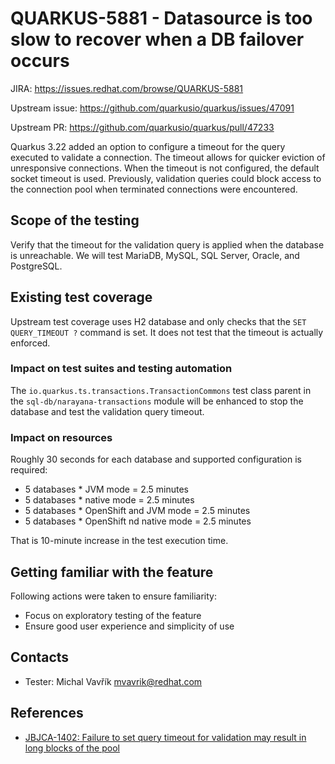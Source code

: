 # QUARKUS-5881 - Datasource is too slow to recover when a DB failover occurs

JIRA: https://issues.redhat.com/browse/QUARKUS-5881

Upstream issue: https://github.com/quarkusio/quarkus/issues/47091

Upstream PR: https://github.com/quarkusio/quarkus/pull/47233

Quarkus 3.22 added an option to configure a timeout for the query executed to validate a connection.
The timeout allows for quicker eviction of unresponsive connections.
When the timeout is not configured, the default socket timeout is used.
Previously, validation queries could block access to the connection pool when terminated connections were encountered.

## Scope of the testing

Verify that the timeout for the validation query is applied when the database is unreachable.
We will test MariaDB, MySQL, SQL Server, Oracle, and PostgreSQL.

## Existing test coverage

Upstream test coverage uses H2 database and only checks that the `SET QUERY_TIMEOUT ?` command is set.
It does not test that the timeout is actually enforced.

### Impact on test suites and testing automation

The `io.quarkus.ts.transactions.TransactionCommons` test class parent in the `sql-db/narayana-transactions` module will be enhanced to stop the database and test the validation query timeout.

### Impact on resources

Roughly 30 seconds for each database and supported configuration is required:

* 5 databases * JVM mode = 2.5 minutes
* 5 databases * native mode = 2.5 minutes
* 5 databases * OpenShift and JVM mode = 2.5 minutes
* 5 databases * OpenShift nd native mode = 2.5 minutes

That is 10-minute increase in the test execution time.

## Getting familiar with the feature

Following actions were taken to ensure familiarity:
- Focus on exploratory testing of the feature
- Ensure good user experience and simplicity of use

## Contacts

* Tester: Michal Vavřík <mvavrik@redhat.com>

## References

- [JBJCA-1402: Failure to set query timeout for validation may result in long blocks of the pool](https://issues.redhat.com/browse/JBEAP-18712)
